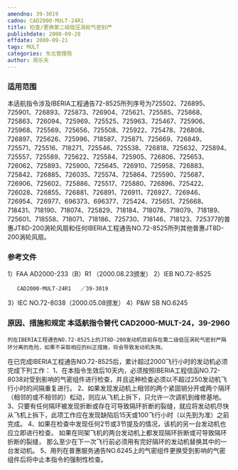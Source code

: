 ```yaml
---
amendno: 39-3019
cadno: CAD2000-MULT-24R1
title: 检查/更换第二级低压涡轮气密封严
publishdate: 2000-09-28
effdate: 2000-09-21
tags: MULT
categories: 东北管理局
author: 周乐夫
---
```


### 适用范围 
本适航指令涉及IBERIA工程通告72-8525所列序号为725502、726895、725901、726893、725873、726904、725621、725585、725868、725863、726094、725969、725525、725963、725467、725906、725968、725569、725656、725508、725922、725478、726808、726897、725626、725996、718587、725871、725669、726849、725571、725516、718271、725546、725538、726818、725632、725894、725557、725589、725622、725584、725905、726806、725653、726062、725893、725900、725645、726910、725958、726883、725842、726885、726035、725574、725864、725590、725687、726906、725602、725886、725517、725880、726896、725422、726028、726855、726881、726891、726911、726927、726946、726954、726977、696373、696377、725424、725651、725668、718431、718190、718074、725829、718184、718078、718079、718189、725601、718558、718071、718186、725730、718146、718123、725377的普惠JT8D-200涡轮风扇和任何IBERIA工程通告NO.72-8525所列其他普惠JT8D-200涡轮风扇。

<!--more-->
### 参考文件
1）FAA AD2000-233（B）R1 （2000.08.23颁发）
 2）IEB NO.72-8525 

       CAD2000-MULT-24R1   ／39-3019 
3）IEC NO.72-8038（2000.05.08颁发）
 4）P&W SB NO.6245 

### 原因、措施和规定 本适航指令替代 CAD2000-MULT-24，39-2960 
    列在IBERIA工程通告NO.72-8525上的JT8D-200发动机目前存在第二级低压涡轮气密封严隔环分离的危险，如果不采取相应的纠正措施，将会导致发动机失效。 
在已完成IBERIA工程通告NO.72-8525后，累计超过2000飞行小时的发动机必须完成下列工作： 
    1、在本指令生效后10天内，必须按照IBERIA工程信函NO.72-8038对受到影响的气密组件进行检查，并且这种检查必须以不超过250发动机飞行小时的间隔重复进行。 
2、如果发现发动机上相邻的两个紧固销分开或两个隔环（相邻的或不相邻的）松动，则应从飞机上拆下，只允许一次调机到维修基地。
3、只要有任何隔环被发现折断或存在可导致隔环折断的裂缝，就应将发动机尽快从飞机上拆下，此项工作应在发现缺陷后15天或100飞行小时（以先到为准）之前完成。 
4、如果在检查中发现任何2节或3节提及的情况，该机的另一台发动机也应立即进行检查。 如果在同架飞机的两台发动机上都发现隔环折断或可导致隔环折断的裂缝， 那么至少在下一次飞行前必须用有完好隔环的发动机替换其中的一台发动机。 
5、用列在普惠服务通告NO.6245上的气密组件更换受到影响的气密组件后将中止本指令的强制性检查。
